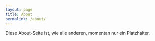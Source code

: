 ```yaml
---
layout: page
title: About
permalink: /about/
---
```


Diese About-Seite ist, wie alle anderen, momentan nur ein Platzhalter.
